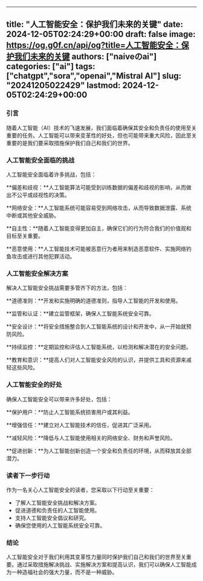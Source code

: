 
---
title: "人工智能安全：保护我们未来的关键"
date: 2024-12-05T02:24:29+00:00
draft: false
image: https://og.g0f.cn/api/og?title=人工智能安全：保护我们未来的关键
authors: ["naiveのai"]
categories: ["ai"]
tags: ["chatgpt","sora","openai","Mistral AI"]
slug: "20241205022429"
lastmod: 2024-12-05T02:24:29+00:00
---
### 引言

随着人工智能（AI）技术的飞速发展，我们面临着确保其安全和负责任的使用至关重要的任务。人工智能可以带来变革性的好处，但也可能带来重大风险，因此至关重要的是我们要采取措施保护我们自己和我们的世界。

### 人工智能安全面临的挑战

人工智能安全面临着许多挑战，包括：

**偏差和歧视：**人工智能算法可能受到训练数据的偏差和歧视的影响，从而做出不公平或歧视性的决策。

**网络安全：**人工智能系统可能容易受到网络攻击，从而导致数据泄露、系统中断或其他安全威胁。

**自主性：**随着人工智能变得更加自主，确保它们的行为符合我们的价值观和目标至关重要。

**恶意使用：**人工智能技术可能被恶意行为者用来制造恶意软件、实施网络钓鱼攻击或进行其他犯罪活动。

### 人工智能安全解决方案

解决人工智能安全挑战需要多管齐下的方法，包括：

**道德准则：**开发和实施明确的道德准则，指导人工智能的开发和使用。

**监管和认证：**建立监管框架，确保人工智能系统安全可靠。

**安全设计：**将安全措施整合到人工智能系统的设计和开发中，从一开始就预防风险。

**持续监控：**定期监控和评估人工智能系统，以检测和解决潜在的安全问题。

**教育和意识：**提高人们对人工智能安全风险的认识，并提供工具和资源来减轻这些风险。

### 人工智能安全的好处

确保人工智能安全可以带来许多好处，包括：

**保护用户：**防止人工智能系统损害用户或其利益。

**增强信任：**建立对人工智能技术的信任，促进其广泛采用。

**减轻风险：**降低与人工智能使用相关的网络安全、财务和声誉风险。

**促进创新：**为人工智能创新创造一个安全和负责任的环境，从而释放其全部潜力。

### 读者下一步行动

作为一名关心人工智能安全的读者，您采取以下行动至关重要：

* 了解人工智能安全挑战和解决方案。
* 促进道德和负责任的人工智能使用。
* 支持人工智能安全倡议和研究。
* 确保您使用的人工智能系统安全可靠。

### 结论

人工智能安全对于我们利用其变革性力量同时保护我们自己和我们的世界至关重要。通过采取措施解决挑战、实施解决方案和提高认识，我们可以确保人工智能成为一种造福社会的强大力量，而不是一种威胁。